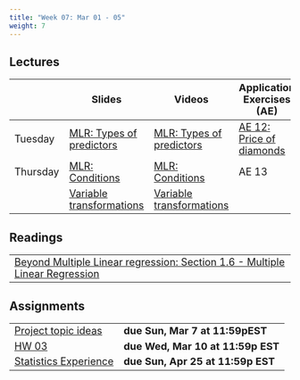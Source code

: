 ```yaml
---
title: "Week 07: Mar 01 - 05"
weight: 7
---
```


<style>
table {
font-size: 18px;
}

</style>

## Lectures

|           | Slides                   | Videos | Application Exercises (AE) |
|-----------|--------------------------|--------|--------|
| Tuesday  | [MLR: Types of predictors](https://sta210-sp21.netlify.app/slides/12-mlr-predictor-types.html) | [MLR: Types of predictors](https://warpwire.duke.edu/w/v1kFAA/)| [AE 12: Price of diamonds](https://sta210-sp21.netlify.app/appex/ae-12-mlr-diamonds.html) |
| Thursday   | [MLR: Conditions](https://sta210-sp21.netlify.app/slides/13-mlr-conditions.html)| [MLR: Conditions](https://warpwire.duke.edu/w/J2AFAA/) | AE 13 |
|   |  [Variable transformations](https://sta210-sp21.netlify.app/slides/13-transformations.html) | [Variable transformations](https://warpwire.duke.edu/w/xVkFAA/)| |

## Readings

|            | 
|------------|
| [Beyond Multiple Linear regression: Section 1.6 - Multiple Linear Regression](https://bookdown.org/roback/bookdown-BeyondMLR/ch-MLRreview.html#multreg) |



## Assignments

|                        |   |
|------------------------|---|
| [Project topic ideas](https://sta210-sp21.netlify.app/project/) | **due Sun, Mar 7 at 11:59pEST**| 
|[HW 03](https://sta210-sp21.netlify.app/hw/hw-03.html) | **due Wed, Mar 10 at 11:59p EST**| 
|[Statistics Experience](https://sta210-sp21.netlify.app/hw/stats-experience.html) | **due Sun, Apr 25 at 11:59p EST**| 











